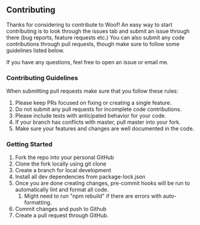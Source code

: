 ## Contributing

Thanks for considering to contribute to Woof! An easy way to start contributing is to look through the issues tab and submit an issue through there (bug reports, feature requests etc.) You can also submit any code contributions through pull requests, though make sure to follow some guidelines listed below.

If you have any questions, feel free to open an issue or email me.

### Contributing Guidelines

When submitting pull requests make sure that you follow these rules:

1. Please keep PRs focused on fixing or creating a single feature.
2. Do not submit any pull requests for incomplete code contributions.
3. Please include tests with anticipated behavior for your code.
4. If your branch has conflicts with master, pull master into your fork.
5. Make sure your features and changes are well documented in the code.

### Getting Started

1. Fork the repo into your personal GitHub
2. Clone the fork locally using git clone
3. Create a branch for local development
4. Install all dev dependencies from package-lock.json
5. Once you are done creating changes, pre-commit hooks will be run to automatically lint and format all code.
   1. Might need to run "npm rebuild" if there are errors with auto-formatting.
6. Commit changes and push to Github
7. Create a pull request through GitHub.
